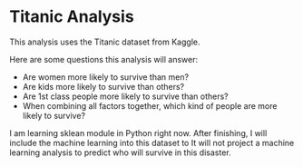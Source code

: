 # Titanic Analysis

This analysis uses the Titanic dataset from Kaggle. 

Here are some questions this analysis will answer:

* Are women more likely to survive than men?
* Are kids more likely to survive than others?
* Are 1st class people more likely to survive than others?
* When combining all factors together, which kind of people are more likely to survive?

I am learning sklean module in Python right now. After finishing, I will include the machine learning into this dataset to It will not project a machine learning analysis to predict who will survive in this disaster.
